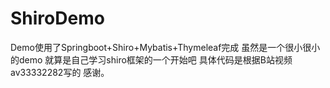 # ShiroDemo
Demo使用了Springboot+Shiro+Mybatis+Thymeleaf完成
虽然是一个很小很小的demo 就算是自己学习shiro框架的一个开始吧 
具体代码是根据B站视频av33332282写的
感谢。
